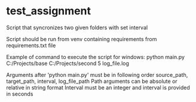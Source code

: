 # test_assignment
Script that syncronizes two given folders with set interval

Script should be run from venv containing requirements from requirements.txt file

Example of command to execute the script for windows:
python main.py C:/Projects/base C:/Projects/second 5 log_file.log

Arguments after 'python main.py' must be in following order source_path, target_path, interval, log_file_path
Path arguments can be absolute or relative in string format
Interval must be an integer and interval is provided in seconds